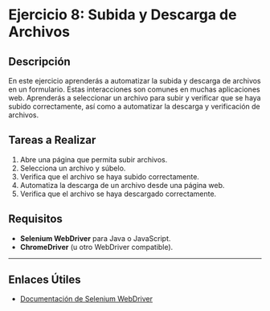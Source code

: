 # **Ejercicio 8: Subida y Descarga de Archivos**

## **Descripción**

En este ejercicio aprenderás a automatizar la subida y descarga de archivos en un formulario. Estas interacciones son comunes en muchas aplicaciones web. Aprenderás a seleccionar un archivo para subir y verificar que se haya subido correctamente, así como a automatizar la descarga y verificación de archivos.

## **Tareas a Realizar**

1. Abre una página que permita subir archivos.
2. Selecciona un archivo y súbelo.
3. Verifica que el archivo se haya subido correctamente.
4. Automatiza la descarga de un archivo desde una página web.
5. Verifica que el archivo se haya descargado correctamente.

## **Requisitos**

- **Selenium WebDriver** para Java o JavaScript.
- **ChromeDriver** (u otro WebDriver compatible).

---

## **Enlaces Útiles**

- [Documentación de Selenium WebDriver](https://www.selenium.dev/documentation/)
